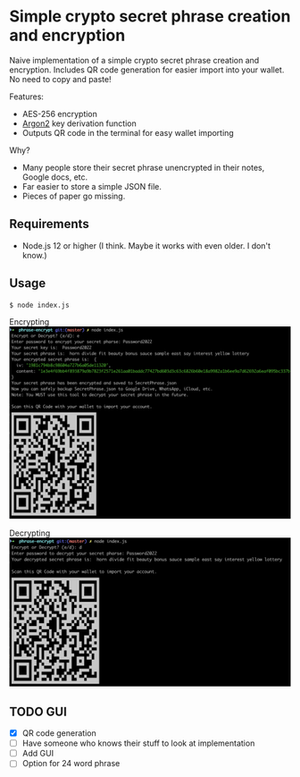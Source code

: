 # Simple crypto secret phrase creation and encryption

Naive implementation of a simple crypto secret phrase creation and encryption. Includes QR code generation for easier import into your wallet. No need to copy and paste! 

Features: 
- AES-256 encryption
- [Argon2](https://en.wikipedia.org/wiki/Argon2) key derivation function
- Outputs QR code in the terminal for easy wallet importing

Why?
- Many people store their secret phrase unencrypted in their notes, Google docs, etc.
- Far easier to store a simple JSON file.
- Pieces of paper go missing.

## Requirements

- Node.js 12 or higher (I think. Maybe it works with even older. I don't know.)

## Usage

```bash
$ node index.js
```

Encrypting
![Screenshot](images/encrypt.png)

Decrypting
![Screenshot](images/decrypt.png)

## TODO GUI
- [X] QR code generation
- [ ] Have someone who knows their stuff to look at implementation
- [ ] Add GUI
- [ ] Option for 24 word phrase

